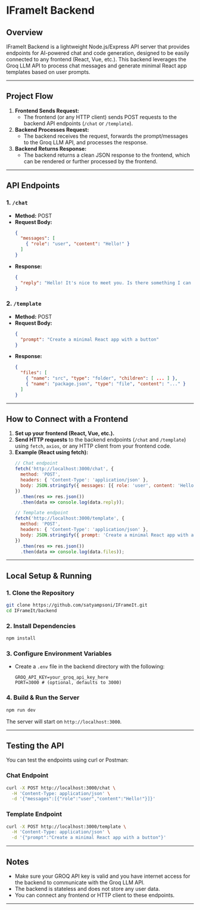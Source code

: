 # IFrameIt Backend

## Overview
IFrameIt Backend is a lightweight Node.js/Express API server that provides endpoints for AI-powered chat and code generation, designed to be easily connected to any frontend (React, Vue, etc.). This backend leverages the Groq LLM API to process chat messages and generate minimal React app templates based on user prompts.

---

## Project Flow

1. **Frontend Sends Request:**
   - The frontend (or any HTTP client) sends POST requests to the backend API endpoints (`/chat` or `/template`).
2. **Backend Processes Request:**
   - The backend receives the request, forwards the prompt/messages to the Groq LLM API, and processes the response.
3. **Backend Returns Response:**
   - The backend returns a clean JSON response to the frontend, which can be rendered or further processed by the frontend.

---

## API Endpoints

### 1. `/chat`
- **Method:** POST
- **Request Body:**
  ```json
  {
    "messages": [
      { "role": "user", "content": "Hello!" }
    ]
  }
  ```
- **Response:**
  ```json
  {
    "reply": "Hello! It's nice to meet you. Is there something I can help you with, or would you like to chat?"
  }
  ```

### 2. `/template`
- **Method:** POST
- **Request Body:**
  ```json
  {
    "prompt": "Create a minimal React app with a button"
  }
  ```
- **Response:**
  ```json
  {
    "files": [
      { "name": "src", "type": "folder", "children": [ ... ] },
      { "name": "package.json", "type": "file", "content": "..." }
    ]
  }
  ```

---

## How to Connect with a Frontend

1. **Set up your frontend (React, Vue, etc.).**
2. **Send HTTP requests** to the backend endpoints (`/chat` and `/template`) using `fetch`, `axios`, or any HTTP client from your frontend code.
3. **Example (React using fetch):**
   ```js
   // Chat endpoint
   fetch('http://localhost:3000/chat', {
     method: 'POST',
     headers: { 'Content-Type': 'application/json' },
     body: JSON.stringify({ messages: [{ role: 'user', content: 'Hello!' }] })
   })
     .then(res => res.json())
     .then(data => console.log(data.reply));

   // Template endpoint
   fetch('http://localhost:3000/template', {
     method: 'POST',
     headers: { 'Content-Type': 'application/json' },
     body: JSON.stringify({ prompt: 'Create a minimal React app with a button' })
   })
     .then(res => res.json())
     .then(data => console.log(data.files));
   ```

---

## Local Setup & Running

### 1. Clone the Repository
```sh
git clone https://github.com/satyampsoni/IFrameIt.git
cd IFrameIt/backend
```

### 2. Install Dependencies
```sh
npm install
```

### 3. Configure Environment Variables
- Create a `.env` file in the backend directory with the following:
  ```env
  GROQ_API_KEY=your_groq_api_key_here
  PORT=3000 # (optional, defaults to 3000)
  ```

### 4. Build & Run the Server
```sh
npm run dev
```

The server will start on `http://localhost:3000`.

---

## Testing the API

You can test the endpoints using curl or Postman:

### Chat Endpoint
```sh
curl -X POST http://localhost:3000/chat \
  -H 'Content-Type: application/json' \
  -d '{"messages":[{"role":"user","content":"Hello!"}]}'
```

### Template Endpoint
```sh
curl -X POST http://localhost:3000/template \
  -H 'Content-Type: application/json' \
  -d '{"prompt":"Create a minimal React app with a button"}'
```

---

## Notes
- Make sure your GROQ API key is valid and you have internet access for the backend to communicate with the Groq LLM API.
- The backend is stateless and does not store any user data.
- You can connect any frontend or HTTP client to these endpoints.

---
